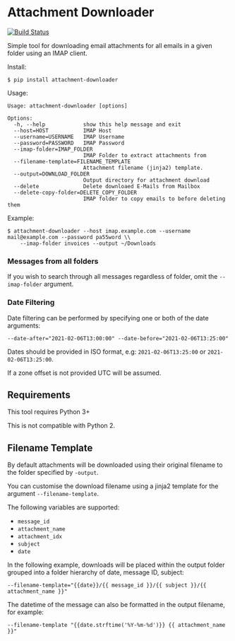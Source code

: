# Attachment Downloader
[![Build Status](https://travis-ci.org/jamesridgway/attachment-downloader.svg?branch=master)](https://travis-ci.org/jamesridgway/attachment-downloader)

Simple tool for downloading email attachments for all emails in a given folder using an IMAP client.

Install:

    $ pip install attachment-downloader

Usage:

    Usage: attachment-downloader [options]

    Options:
      -h, --help            show this help message and exit
      --host=HOST           IMAP Host
      --username=USERNAME   IMAP Username
      --password=PASSWORD   IMAP Password
      --imap-folder=IMAP_FOLDER
                            IMAP Folder to extract attachments from
      --filename-template=FILENAME_TEMPLATE
                            Attachment filename (jinja2) template.
      --output=DOWNLOAD_FOLDER
                            Output directory for attachment download
      --delete              Delete downloaed E-Mails from Mailbox
      --delete-copy-folder=DELETE_COPY_FOLDER
                            IMAP folder to copy emails to before deleting them
Example:

    $ attachment-downloader --host imap.example.com --username mail@example.com --password pa55word \\
        --imap-folder invoices --output ~/Downloads

### Messages from all folders
If you wish to search through all messages regardless of folder, omit the `--imap-folder` argument.

### Date Filtering
Date filtering can be performed by specifying one or both of the date arguments:

    --date-after="2021-02-06T13:00:00" --date-before="2021-02-06T13:25:00"

Dates should be provided in ISO format, e.g: `2021-02-06T13:25:00` or `2021-02-06T13:25:00`.

If a zone offset is not provided UTC will be assumed.

## Requirements
This tool requires Python 3+

This is not compatible with Python 2.

## Filename Template
By default attachments will be downloaded using their original filename to the folder specified by `-output`.

You can customise the download filename using a jinja2 template for the argument `--filename-template`.

The following variables are supported:
* `message_id`
* `attachment_name`
* `attachment_idx`
* `subject`
* `date`

In the following example, downloads will be placed within the output folder grouped into a folder hierarchy of date, message ID, subject:

    --filename-template="{{date}}/{{ message_id }}/{{ subject }}/{{ attachment_name }}"

The datetime of the message can also be formatted in the output filename, for example:

    --filename-template "{{date.strftime('%Y-%m-%d')}} {{ attachment_name }}"